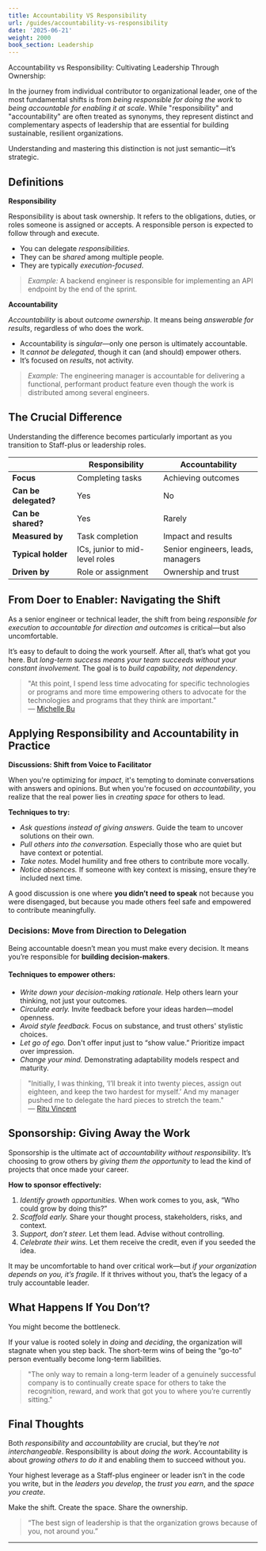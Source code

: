 ```yaml
---
title: Accountability VS Responsibility
url: /guides/accountability-vs-responsibility
date: '2025-06-21'
weight: 2000
book_section: Leadership
---
```


Accountability vs Responsibility: Cultivating Leadership Through Ownership:

In the journey from individual contributor to organizational leader, one of the most fundamental shifts is from *being responsible for doing the work* to *being accountable for enabling it at scale*. While "responsibility" and "accountability" are often treated as synonyms, they represent distinct and complementary aspects of leadership that are essential for building sustainable, resilient organizations.

Understanding and mastering this distinction is not just semantic—it’s strategic.


## Definitions

**Responsibility**

Responsibility is about task ownership. It refers to the obligations, duties, or roles someone is assigned or accepts. A responsible person is expected to follow through and execute.

- You can delegate *responsibilities*.
- They can be *shared* among multiple people.
- They are typically *execution-focused*.

> _Example:_ A backend engineer is responsible for implementing an API endpoint by the end of the sprint.

**Accountability**

*Accountability* is about *outcome ownership*. It means being *answerable for results*, regardless of who does the work.

- Accountability is *singular*—only one person is ultimately accountable.
- It *cannot be delegated*, though it can (and should) empower others.
- It’s focused on *results*, not activity.

> _Example:_ The engineering manager is accountable for delivering a functional, performant product feature even though the work is distributed among several engineers.

## The Crucial Difference

Understanding the difference becomes particularly important as you transition to Staff-plus or leadership roles.

|                       | **Responsibility**                            | **Accountability**                               |
|-----------------------|-----------------------------------------------|--------------------------------------------------|
| **Focus**             | Completing tasks                              | Achieving outcomes                               |
| **Can be delegated?** | Yes                                           | No                                               |
| **Can be shared?**    | Yes                                           | Rarely                                           |
| **Measured by**       | Task completion                               | Impact and results                               |
| **Typical holder**    | ICs, junior to mid-level roles                | Senior engineers, leads, managers                |
| **Driven by**         | Role or assignment                            | Ownership and trust                              |


## From Doer to Enabler: Navigating the Shift

As a senior engineer or technical leader, the shift from being *responsible for execution* to *accountable for direction and outcomes* is critical—but also uncomfortable.

It’s easy to default to doing the work yourself. After all, that’s what got you here. But *long-term success means your team succeeds without your constant involvement.* The goal is to *build capability, not dependency*.

> "At this point, I spend less time advocating for specific technologies or programs and more time empowering others to advocate for the technologies and programs that they think are important."  
> — [Michelle Bu](https://staffeng.com/stories/michelle-bu)


## Applying Responsibility and Accountability in Practice

**Discussions: Shift from Voice to Facilitator**

When you're optimizing for *impact*, it's tempting to dominate conversations with answers and opinions. But when you're focused on *accountability*, you realize that the real power lies in *creating space* for others to lead.

**Techniques to try:**

- *Ask questions instead of giving answers.* Guide the team to uncover solutions on their own.
- *Pull others into the conversation.* Especially those who are quiet but have context or potential.
- *Take notes.* Model humility and free others to contribute more vocally.
- *Notice absences.* If someone with key context is missing, ensure they’re included next time.

A good discussion is one where **you didn’t need to speak** not because you were disengaged, but because you made others feel safe and empowered to contribute meaningfully.



### Decisions: Move from Direction to Delegation

Being accountable doesn’t mean you must make every decision. It means you’re responsible for **building decision-makers**.

#### Techniques to empower others:

- *Write down your decision-making rationale.* Help others learn your thinking, not just your outcomes.
- *Circulate early.* Invite feedback before your ideas harden—model openness.
- *Avoid style feedback.* Focus on substance, and trust others' stylistic choices.
- *Let go of ego.* Don't offer input just to “show value.” Prioritize impact over impression.
- *Change your mind.* Demonstrating adaptability models respect and maturity.

> "Initially, I was thinking, ‘I’ll break it into twenty pieces, assign out eighteen, and keep the two hardest for myself.’ And my manager pushed me to delegate the hard pieces to stretch the team."  
> — [Ritu Vincent](https://staffeng.com/stories/ritu-vincent)


## Sponsorship: Giving Away the Work

Sponsorship is the ultimate act of *accountability without responsibility*. It’s choosing to grow others by *giving them the opportunity* to lead the kind of projects that once made your career.

**How to sponsor effectively:**

1. *Identify growth opportunities.* When work comes to you, ask, “Who could grow by doing this?”
2. *Scaffold early.* Share your thought process, stakeholders, risks, and context.
3. *Support, don’t steer.* Let them lead. Advise without controlling.
4. *Celebrate their wins.* Let them receive the credit, even if you seeded the idea.

It may be uncomfortable to hand over critical work—but *if your organization depends on you, it’s fragile*. If it thrives without you, that’s the legacy of a truly accountable leader.


## What Happens If You Don’t?

You might become the bottleneck.

If your value is rooted solely in *doing* and *deciding*, the organization will stagnate when you step back. The short-term wins of being the “go-to” person eventually become long-term liabilities.

> "The only way to remain a long-term leader of a genuinely successful company is to continually create space for others to take the recognition, reward, and work that got you to where you’re currently sitting."


## Final Thoughts

Both *responsibility* and *accountability* are crucial, but they’re *not interchangeable*. Responsibility is about *doing the work*. Accountability is about *growing others to do it* and enabling them to succeed without you.

Your highest leverage as a Staff-plus engineer or leader isn’t in the code you write, but in the *leaders you develop*, the *trust you earn*, and the *space you create*.

Make the shift. Create the space. Share the ownership.


> “The best sign of leadership is that the organization grows because of you, not around you.”

---
